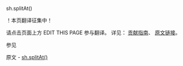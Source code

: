 sh.splitAt()

 ！本页翻译征集中！

请点击页面上方 EDIT THIS PAGE 参与翻译。
详见：
[贡献指南]( https://github.com/JinMuInfo/MongoDB-Manual-zh/blob/master/CONTRIBUTING.md )、
[原文链接](  https://docs.mongodb.com/manual/reference/method/sh.splitAt/  )。

 参见

原文 - [sh.splitAt()]( https://docs.mongodb.com/manual/reference/method/sh.splitAt/ )

